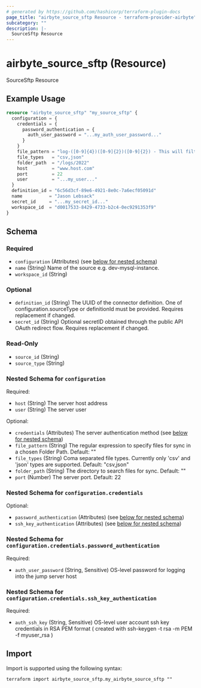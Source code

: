 ```yaml
---
# generated by https://github.com/hashicorp/terraform-plugin-docs
page_title: "airbyte_source_sftp Resource - terraform-provider-airbyte"
subcategory: ""
description: |-
  SourceSftp Resource
---
```


# airbyte_source_sftp (Resource)

SourceSftp Resource

## Example Usage

```terraform
resource "airbyte_source_sftp" "my_source_sftp" {
  configuration = {
    credentials = {
      password_authentication = {
        auth_user_password = "...my_auth_user_password..."
      }
    }
    file_pattern = "log-([0-9]{4})([0-9]{2})([0-9]{2}) - This will filter files which  `log-yearmmdd`"
    file_types   = "csv,json"
    folder_path  = "/logs/2022"
    host         = "www.host.com"
    port         = 22
    user         = "...my_user..."
  }
  definition_id = "6c56d3cf-89e6-4921-8e0c-7a6ecf05091d"
  name          = "Jason Lebsack"
  secret_id     = "...my_secret_id..."
  workspace_id  = "d0017533-8429-4733-b2c4-0ec9291353f9"
}
```

<!-- schema generated by tfplugindocs -->
## Schema

### Required

- `configuration` (Attributes) (see [below for nested schema](#nestedatt--configuration))
- `name` (String) Name of the source e.g. dev-mysql-instance.
- `workspace_id` (String)

### Optional

- `definition_id` (String) The UUID of the connector definition. One of configuration.sourceType or definitionId must be provided. Requires replacement if changed.
- `secret_id` (String) Optional secretID obtained through the public API OAuth redirect flow. Requires replacement if changed.

### Read-Only

- `source_id` (String)
- `source_type` (String)

<a id="nestedatt--configuration"></a>
### Nested Schema for `configuration`

Required:

- `host` (String) The server host address
- `user` (String) The server user

Optional:

- `credentials` (Attributes) The server authentication method (see [below for nested schema](#nestedatt--configuration--credentials))
- `file_pattern` (String) The regular expression to specify files for sync in a chosen Folder Path. Default: ""
- `file_types` (String) Coma separated file types. Currently only 'csv' and 'json' types are supported. Default: "csv,json"
- `folder_path` (String) The directory to search files for sync. Default: ""
- `port` (Number) The server port. Default: 22

<a id="nestedatt--configuration--credentials"></a>
### Nested Schema for `configuration.credentials`

Optional:

- `password_authentication` (Attributes) (see [below for nested schema](#nestedatt--configuration--credentials--password_authentication))
- `ssh_key_authentication` (Attributes) (see [below for nested schema](#nestedatt--configuration--credentials--ssh_key_authentication))

<a id="nestedatt--configuration--credentials--password_authentication"></a>
### Nested Schema for `configuration.credentials.password_authentication`

Required:

- `auth_user_password` (String, Sensitive) OS-level password for logging into the jump server host


<a id="nestedatt--configuration--credentials--ssh_key_authentication"></a>
### Nested Schema for `configuration.credentials.ssh_key_authentication`

Required:

- `auth_ssh_key` (String, Sensitive) OS-level user account ssh key credentials in RSA PEM format ( created with ssh-keygen -t rsa -m PEM -f myuser_rsa )

## Import

Import is supported using the following syntax:

```shell
terraform import airbyte_source_sftp.my_airbyte_source_sftp ""
```
